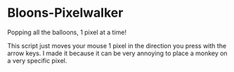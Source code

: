 # Bloons-Pixelwalker
Popping all the balloons, 1 pixel at a time!


This script just moves your mouse 1 pixel in the direction you press with the arrow keys. I made it because it can be very annoying to place a monkey on a very specific pixel.
